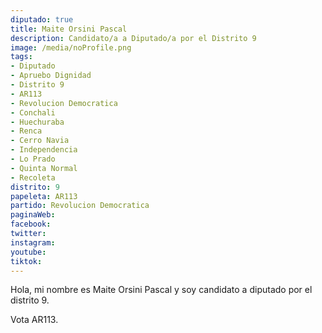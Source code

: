 ```yaml
---
diputado: true
title: Maite Orsini Pascal
description: Candidato/a a Diputado/a por el Distrito 9
image: /media/noProfile.png
tags:
- Diputado
- Apruebo Dignidad
- Distrito 9
- AR113
- Revolucion Democratica
- Conchali
- Huechuraba
- Renca
- Cerro Navia
- Independencia
- Lo Prado
- Quinta Normal
- Recoleta
distrito: 9
papeleta: AR113
partido: Revolucion Democratica
paginaWeb:
facebook:
twitter:
instagram:
youtube:
tiktok:
---
```

Hola, mi nombre es Maite Orsini Pascal y soy candidato a diputado por el distrito 9.

Vota AR113.
